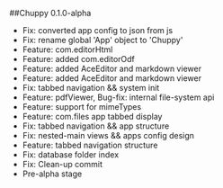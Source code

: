 ##Chuppy 0.1.0-alpha
- Fix: converted app config to json from js
- Fix: rename global 'App' object to 'Chuppy'
- Feature: com.editorHtml
- Feature: added com.editorOdf
- Feature: added AceEditor and markdown viewer
- Feature: added AceEditor and markdown viewer
- Fix: tabbed navigation && system init
- Feature: pdfViewer, Bug-fix: internal file-system api
- Feature: support for mimeTypes
- Feature: com.files app tabbed display
- Fix: tabbed navigation && app structure
- Fix: nested-main views && apps config design
- Feature: tabbed navigation structure
- Fix: database folder index
- Fix: Clean-up commit
- Pre-alpha stage